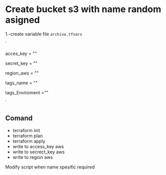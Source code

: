 # Create bucket s3 with name random asigned
1.-create variable file ``archivo.tfvars``

`

acces_key   = ""

secret_key  = ""

region_aws  = ""

tags_name = ""

tags_Enviroment =""

`

## Comand

* terraform init
* terraform plan
* terraform apply
* write to access_key aws
* write to secrect_key aws
* write to region aws

Modify script when name spesific required 
